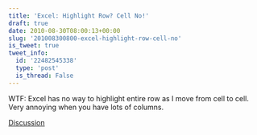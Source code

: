 ```yaml
---
title: 'Excel: Highlight Row? Cell No!'
draft: true
date: 2010-08-30T08:00:13+00:00
slug: '201008300800-excel-highlight-row-cell-no'
is_tweet: true
tweet_info:
  id: '22482545338'
  type: 'post'
  is_thread: False
---
```




WTF: Excel has no way to highlight entire row as I move from cell to cell. Very annoying when you have lots of columns.

[Discussion](https://x.com/sytelus/status/22482545338)
